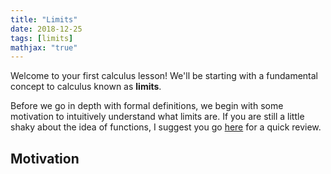 ```yaml
---
title: "Limits"
date: 2018-12-25
tags: [limits]
mathjax: "true"
---
```


Welcome to your first calculus lesson! We'll be starting with a fundamental concept to calculus known as **limits**.

Before we go in depth with formal definitions, we begin with some motivation to intuitively understand what limits are. If you are still a little shaky about the idea of functions, I suggest you go [here](_posts\2018-12-25-limits_intro_function_review.md) for a quick review.

## Motivation
